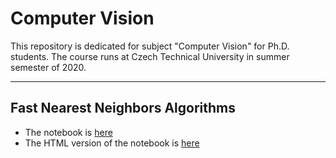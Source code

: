 # Computer Vision

This repository is dedicated for subject "Computer Vision" for Ph.D. students. The course runs at Czech Technical University in summer semester of 2020.

___

## Fast Nearest Neighbors Algorithms

  * The notebook is [here](./flann.ipynb)
  * The HTML version of the notebook is [here](https://htmlpreview.github.io/?https://github.com/salisaresama/computer-vision/blob/master/flann.html)
